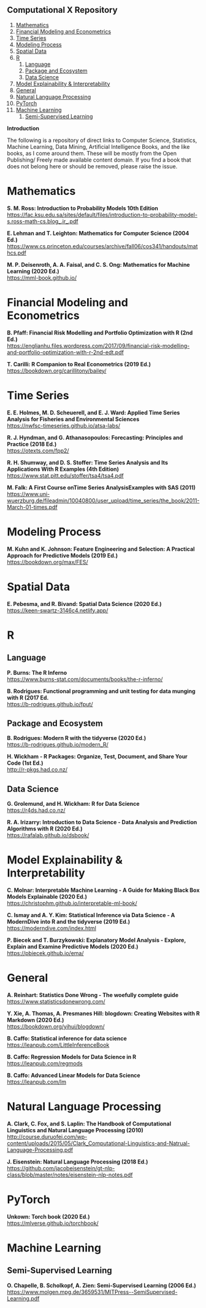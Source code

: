 Computational X Repository
---

<!-- MarkdownTOC autolink="true" autoanchor="true" bracket="round" style="ordered" markdown_preview="github" -->

1. [Mathematics](#mathematics)
1. [Financial Modeling and Econometrics](#financial-modeling-and-econometrics)
1. [Time Series](#time-series)
1. [Modeling Process](#modeling-process)
1. [Spatial Data](#spatial-data)
1. [R](#r)
    1. [Language](#language)
    1. [Package and Ecosystem](#package-and-ecosystem)
    1. [Data Science](#data-science)
1. [Model Explainability & Interpretability](#model-explainability--interpretability)
1. [General](#general)
1. [Natural Language Processing](#natural-language-processing)
1. [PyTorch](#pytorch)
1. [Machine Learning](#machine-learning)
    1. [Semi-Supervised Learning](#semi-supervised-learning)

<!-- /MarkdownTOC -->

**Introduction**

The following is a repository of direct links to Computer Science, Statistics, Machine Learning, Data Mining, Artificial Intelligence Books, and the like books, as I come around them. These will be mostly from the Open Publishing/ Freely made available content domain. If you find a book that does not belong here or should be removed, please raise the issue.

<a id="mathematics"></a>
# Mathematics

**S. M. Ross: Introduction to Probability Models 10th Edition**  
https://fac.ksu.edu.sa/sites/default/files/introduction-to-probability-model-s.ross-math-cs.blog_.ir_.pdf

**E. Lehman and T. Leighton: Mathematics for Computer Science (2004 Ed.)**  
https://www.cs.princeton.edu/courses/archive/fall06/cos341/handouts/mathcs.pdf

**M. P. Deisenroth, A. A. Faisal, and C. S. Ong: Mathematics for Machine Learning (2020 Ed.)**  
https://mml-book.github.io/

<a id="financial-modeling-and-econometrics"></a>
# Financial Modeling and Econometrics

**B. Pfaff: Financial Risk Modelling and Portfolio Optimization with R (2nd Ed.)**  
https://englianhu.files.wordpress.com/2017/09/financial-risk-modelling-and-portfolio-optimization-with-r-2nd-edt.pdf

**T. Carilli: R Companion to Real Econometrics (2019 Ed.)**  
https://bookdown.org/carillitony/bailey/

<a id="time-series"></a>
# Time Series

**E. E. Holmes, M. D. Scheuerell, and E. J. Ward: Applied Time Series Analysis for Fisheries and Environmental Sciences**  
https://nwfsc-timeseries.github.io/atsa-labs/

**R. J. Hyndman, and G. Athanasopoulos: Forecasting: Principles and Practice (2018 Ed.)**  
https://otexts.com/fpp2/

**R. H. Shumway, and D. S. Stoffer: Time Series Analysis and Its Applications With R Examples (4th Edition)**  
<a id="httpswwwstatpittedustoffertsa4tsa4pdf"></a>
https://www.stat.pitt.edu/stoffer/tsa4/tsa4.pdf

**M. Falk: A First Course onTime Series AnalysisExamples with SAS (2011)**  
https://www.uni-wuerzburg.de/fileadmin/10040800/user_upload/time_series/the_book/2011-March-01-times.pdf

<a id="modeling-process"></a>
# Modeling Process

**M. Kuhn and K. Johnson: Feature Engineering and Selection: A Practical Approach for Predictive Models (2019 Ed.)**  
https://bookdown.org/max/FES/

<a id="spatial-data"></a>
# Spatial Data

**E. Pebesma, and R. Bivand: Spatial Data Science (2020 Ed.)**  
https://keen-swartz-3146c4.netlify.app/

<a id="r"></a>
# R

<a id="language"></a>
## Language

**P. Burns: The R Inferno**  
https://www.burns-stat.com/documents/books/the-r-inferno/

**B. Rodrigues: Functional programming and unit testing for data munging with R (2017 Ed.**  
https://b-rodrigues.github.io/fput/

<a id="package-and-ecosystem"></a>
## Package and Ecosystem

**B. Rodrigues: Modern R with the tidyverse (2020 Ed.)**  
https://b-rodrigues.github.io/modern_R/

**H. Wickham - R Packages: Organize, Test, Document, and Share Your Code (1st Ed.)**  
http://r-pkgs.had.co.nz/

<a id="data-science"></a>
## Data Science

**G. Grolemund, and H. Wickham: R for Data Science**  
https://r4ds.had.co.nz/

**R. A. Irizarry: Introduction to Data Science - Data Analysis and Prediction Algorithms with R (2020 Ed.)**  
https://rafalab.github.io/dsbook/

<a id="model-explainability--interpretability"></a>
# Model Explainability & Interpretability

**C. Molnar: Interpretable Machine Learning - A Guide for Making Black Box Models Explainable (2020 Ed.)**  
https://christophm.github.io/interpretable-ml-book/

**C. Ismay and A. Y. Kim: Statistical Inference via Data Science - A ModernDive into R and the tidyverse (2019 Ed.)**  
https://moderndive.com/index.html


**P. Biecek and T. Burzykowski: Explanatory Model Analysis - Explore, Explain and Examine Predictive Models (2020 Ed.)**  
https://pbiecek.github.io/ema/

<a id="general"></a>
# General

**A. Reinhart: Statistics Done Wrong - The woefully complete guide**  
https://www.statisticsdonewrong.com/

**Y. Xie, A. Thomas, A. Presmanes Hill: blogdown: Creating Websites with R Markdown (2020 Ed.)**  
https://bookdown.org/yihui/blogdown/

**B. Caffo: Statistical inference for data science**  
https://leanpub.com/LittleInferenceBook

**B. Caffo: Regression Models for Data Science in R**  
https://leanpub.com/regmods

**B. Caffo: Advanced Linear Models for Data Science**  
https://leanpub.com/lm

<a id="natural-language-processing"></a>
# Natural Language Processing

**A. Clark, C. Fox, and S. Laplin: The Handbook of Computational Linguistics and Natural Language Processing (2010)**  
http://course.duruofei.com/wp-content/uploads/2015/05/Clark_Computational-Linguistics-and-Natrual-Language-Processing.pdf

**J. Eisenstein:  Natural Language Processing (2018 Ed.)**
https://github.com/jacobeisenstein/gt-nlp-class/blob/master/notes/eisenstein-nlp-notes.pdf

<a id="pytorch"></a>
# PyTorch

**Unkown: Torch book (2020 Ed.)**  
<a id="httpsmlversegithubiotorchbook"></a>
https://mlverse.github.io/torchbook/

<a id="machine-learning"></a>
# Machine Learning

<a id="semi-supervised-learning"></a>
## Semi-Supervised Learning

**O. Chapelle, B. Scholkopf, A. Zien: Semi-Supervised Learning (2006 Ed.)**  
https://www.molgen.mpg.de/3659531/MITPress--SemiSupervised-Learning.pdf